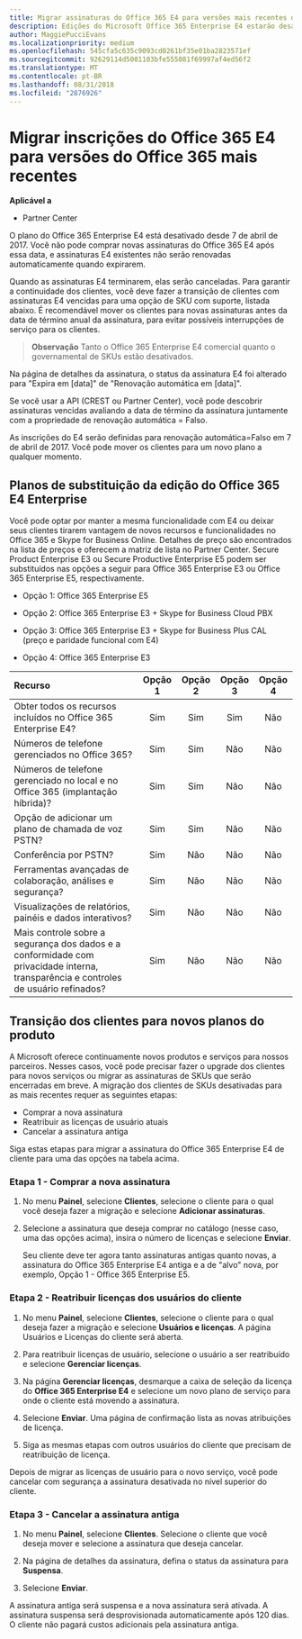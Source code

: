 ```yaml
---
title: Migrar assinaturas do Office 365 E4 para versões mais recentes do Office 365 | Partner Center
description: Edições do Microsoft Office 365 Enterprise E4 estarão desativadas a partir de 7 de abril de 2017. Saiba como migrar suas assinaturas de cliente para versões mais recentes do Office 365.
author: MaggiePucciEvans
ms.localizationpriority: medium
ms.openlocfilehash: 545cfa5c635c9093cd0261bf35e01ba2823571ef
ms.sourcegitcommit: 92629114d5081103bfe555081f69997af4ed56f2
ms.translationtype: MT
ms.contentlocale: pt-BR
ms.lasthandoff: 08/31/2018
ms.locfileid: "2876926"
---
```

# <a name="migrate-office-365-e4-subscriptions-to-newer-office-365-versions"></a>Migrar inscrições do Office 365 E4 para versões do Office 365 mais recentes

**Aplicável a**

-  Partner Center

O plano do Office 365 Enterprise E4 está desativado desde 7 de abril de 2017. Você não pode comprar novas assinaturas do Office 365 E4 após essa data, e assinaturas E4 existentes não serão renovadas automaticamente quando expirarem.

Quando as assinaturas E4 terminarem, elas serão canceladas. Para garantir a continuidade dos clientes, você deve fazer a transição de clientes com assinaturas E4 vencidas para uma opção de SKU com suporte, listada abaixo. É recomendável mover os clientes para novas assinaturas antes da data de término anual da assinatura, para evitar possíveis interrupções de serviço para os clientes. 

>**Observação** Tanto o Office 365 Enterprise E4 comercial quanto o governamental de SKUs estão desativados.
 
Na página de detalhes da assinatura, o status da assinatura E4 foi alterado para "Expira em [data]" de "Renovação automática em [data]". 

Se você usar a API (CREST ou Partner Center), você pode descobrir assinaturas vencidas avaliando a data de término da assinatura juntamente com a propriedade de renovação automática = Falso. 

As inscrições do E4 serão definidas para renovação automática=Falso em 7 de abril de 2017. Você pode mover os clientes para um novo plano a qualquer momento. 

## <a name="office-365-enterprise-e4-edition-replacement-plans"></a>Planos de substituição da edição do Office 365 E4 Enterprise

Você pode optar por manter a mesma funcionalidade com E4 ou deixar seus clientes tirarem vantagem de novos recursos e funcionalidades no Office 365 e Skype for Business Online. Detalhes de preço são encontrados na lista de preços e oferecem a matriz de lista no Partner Center. Secure Product Enterprise E3 ou Secure Productive Enterprise E5 podem ser substituídos nas opções a seguir para Office 365 Enterprise E3 ou Office 365 Enterprise E5, respectivamente.

- Opção 1: Office 365 Enterprise E5

- Opção 2: Office 365 Enterprise E3 + Skype for Business Cloud PBX

- Opção 3: Office 365 Enterprise E3 + Skype for Business Plus CAL (preço e paridade funcional com E4)

- Opção 4: Office 365 Enterprise E3


| Recurso | Opção 1 | Opção 2 | Opção 3 | Opção 4 |
| :---    | :------: |   :---:  |   :---:  |   :---:  |
| Obter todos os recursos incluídos no Office 365 Enterprise E4? | Sim | Sim | Sim | Não |
| Números de telefone gerenciados no Office 365? | Sim | Sim | Não | Não |
| Números de telefone gerenciado no local e no Office 365 (implantação híbrida)? | Sim | Sim | Não | Não |
| Opção de adicionar um plano de chamada de voz PSTN? | Sim | Sim | Não | Não |
| Conferência por PSTN? | Sim | Não | Não | Não |
| Ferramentas avançadas de colaboração, análises e segurança? | Sim | Não | Não | Não |
| Visualizações de relatórios, painéis e dados interativos? | Sim | Não | Não | Não | 
| Mais controle sobre a segurança dos dados e a conformidade com privacidade interna, transparência e controles de usuário refinados? | Sim | Não | Não | Não | 

## <a name="transition-customers-to-new-product-plans"></a>Transição dos clientes para novos planos do produto

A Microsoft oferece continuamente novos produtos e serviços para nossos parceiros. Nesses casos, você pode precisar fazer o upgrade dos clientes para novos serviços ou migrar as assinaturas de SKUs que serão encerradas em breve. A migração dos clientes de SKUs desativadas para as mais recentes requer as seguintes etapas:

-   Comprar a nova assinatura
-   Reatribuir as licenças de usuário atuais
-   Cancelar a assinatura antiga

Siga estas etapas para migrar a assinatura do Office 365 Enterprise E4 de cliente para uma das opções na tabela acima.

### <a name="step-1---purchase-the-new-subscription"></a>Etapa 1 - Comprar a nova assinatura

1. No menu **Painel**, selecione **Clientes**, selecione o cliente para o qual você deseja fazer a migração e selecione **Adicionar assinaturas**.

2. Selecione a assinatura que deseja comprar no catálogo (nesse caso, uma das opções acima), insira o número de licenças e selecione **Enviar**.

   Seu cliente deve ter agora tanto assinaturas antigas quanto novas, a assinatura do Office 365 Enterprise E4 antiga e a de "alvo" nova, por exemplo, Opção 1 - Office 365 Enterprise E5.

### <a name="step-2---reassign-the-customers-users-licenses"></a>Etapa 2 - Reatribuir licenças dos usuários do cliente

1. No menu **Painel**, selecione **Clientes**, selecione o cliente para o qual deseja fazer a migração e selecione **Usuários e licenças**. A página Usuários e Licenças do cliente será aberta.

2. Para reatribuir licenças de usuário, selecione o usuário a ser reatribuído e selecione **Gerenciar licenças**.

3. Na página **Gerenciar licenças**, desmarque a caixa de seleção da licença do **Office 365 Enterprise E4** e selecione um novo plano de serviço para onde o cliente está movendo a assinatura.

4. Selecione **Enviar**. Uma página de confirmação lista as novas atribuições de licença.

5. Siga as mesmas etapas com outros usuários do cliente que precisam de reatribuição de licença.

Depois de migrar as licenças de usuário para o novo serviço, você pode cancelar com segurança a assinatura desativada no nível superior do cliente.

### <a name="step-3---cancel-the-old-subscription"></a>Etapa 3 - Cancelar a assinatura antiga

1. No menu **Painel**, selecione **Clientes**. Selecione o cliente que você deseja mover e selecione a assinatura que deseja cancelar.

2. Na página de detalhes da assinatura, defina o status da assinatura para **Suspensa**.

3. Selecione **Enviar**.

A assinatura antiga será suspensa e a nova assinatura será ativada. A assinatura suspensa será desprovisionada automaticamente após 120 dias. O cliente não pagará custos adicionais pela assinatura antiga.



 



